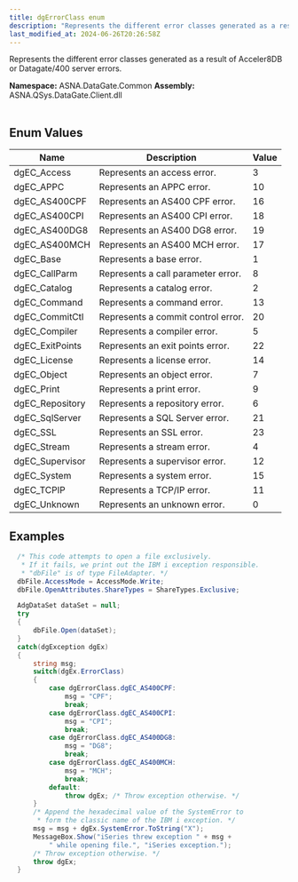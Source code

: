 ```yaml
---
title: dgErrorClass enum
description: "Represents the different error classes generated as a result of Acceler8DB or Datagate/400 server errors. "
last_modified_at: 2024-06-26T20:26:58Z
---
```


Represents the different error classes generated as a result of Acceler8DB or Datagate/400 server errors.

**Namespace:** ASNA.DataGate.Common
**Assembly:** ASNA.QSys.DataGate.Client.dll
<br>
<br>

## Enum Values

| Name | Description | Value
| --- | --- | --- 
| dgEC_Access | Represents an access error. | 3 |
| dgEC_APPC | Represents an APPC error. | 10 |
| dgEC_AS400CPF | Represents an AS400 CPF error. | 16 |
| dgEC_AS400CPI | Represents an AS400 CPI error. | 18 |
| dgEC_AS400DG8 | Represents an AS400 DG8 error. | 19 |
| dgEC_AS400MCH | Represents an AS400 MCH error. | 17 |
| dgEC_Base | Represents a base error. | 1 |
| dgEC_CallParm | Represents a call parameter error. | 8 |
| dgEC_Catalog | Represents a catalog error. | 2 |
| dgEC_Command | Represents a command error. | 13 |
| dgEC_CommitCtl | Represents a commit control error. | 20 |
| dgEC_Compiler | Represents a compiler error. | 5 |
| dgEC_ExitPoints | Represents an exit points error. | 22 |
| dgEC_License | Represents a license error. | 14 |
| dgEC_Object | Represents an object error. | 7 |
| dgEC_Print | Represents a print error. | 9 |
| dgEC_Repository | Represents a repository error. | 6 |
| dgEC_SqlServer | Represents a SQL Server error. | 21 |
| dgEC_SSL | Represents an SSL error. | 23 |
| dgEC_Stream | Represents a stream error. | 4 |
| dgEC_Supervisor | Represents a supervisor error. | 12 |
| dgEC_System | Represents a system error. | 15 |
| dgEC_TCPIP | Represents a TCP/IP error. | 11 |
| dgEC_Unknown | Represents an unknown error. | 0 |

## Examples 


```cs 
  /* This code attempts to open a file exclusively. 
   * If it fails, we print out the IBM i exception responsible.
   * "dbFile" is of type FileAdapter. */ 
  dbFile.AccessMode = AccessMode.Write;
  dbFile.OpenAttributes.ShareTypes = ShareTypes.Exclusive;

  AdgDataSet dataSet = null;
  try
  {
      dbFile.Open(dataSet);
  }
  catch(dgException dgEx)
  {
      string msg;
      switch(dgEx.ErrorClass)
      {
          case dgErrorClass.dgEC_AS400CPF:
              msg = "CPF";
              break;
          case dgErrorClass.dgEC_AS400CPI:
              msg = "CPI";
              break;
          case dgErrorClass.dgEC_AS400DG8:
              msg = "DG8";
              break;
          case dgErrorClass.dgEC_AS400MCH:
              msg = "MCH";
              break;
          default:
              throw dgEx; /* Throw exception otherwise. */
      }
      /* Append the hexadecimal value of the SystemError to
       * form the classic name of the IBM i exception. */
      msg = msg + dgEx.SystemError.ToString("X");
      MessageBox.Show("iSeries threw exception " + msg + 
          " while opening file.", "iSeries exception.");
      /* Throw exception otherwise. */
      throw dgEx;
  }
```

